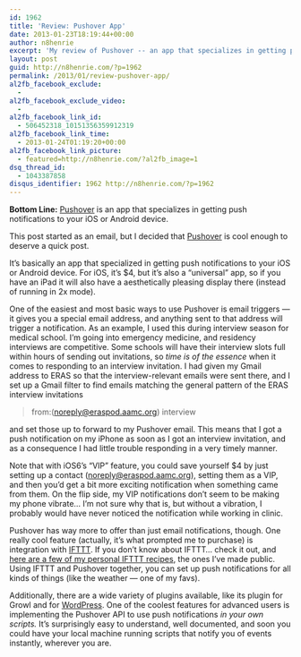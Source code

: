 ```yaml
---
id: 1962
title: 'Review: Pushover App'
date: 2013-01-23T18:19:44+00:00
author: n8henrie
excerpt: 'My review of Pushover -- an app that specializes in getting push notifications to your iOS or Android device.'
layout: post
guid: http://n8henrie.com/?p=1962
permalink: /2013/01/review-pushover-app/
al2fb_facebook_exclude:
  - 
al2fb_facebook_exclude_video:
  - 
al2fb_facebook_link_id:
  - 506452318_10151356359912319
al2fb_facebook_link_time:
  - 2013-01-24T01:19:20+00:00
al2fb_facebook_link_picture:
  - featured=http://n8henrie.com/?al2fb_image=1
dsq_thread_id:
  - 1043387858
disqus_identifier: 1962 http://n8henrie.com/?p=1962
---
```

**Bottom Line:** <a target="_blank" href="https://pushover.net/">Pushover</a> is an app that specializes in getting push notifications to your iOS or Android device.
  
<!--more-->

This post started as an email, but I decided that <a target="_blank" href="https://pushover.net/">Pushover</a> is cool enough to deserve a quick post. 

It’s basically an app that specialized in getting push notifications to your iOS or Android device. For iOS, it’s $4, but it’s also a “universal” app, so if you have an iPad it will also have a aesthetically pleasing display there (instead of running in 2x mode).

One of the easiest and most basic ways to use Pushover is email triggers — it gives you a special email address, and anything sent to that address will trigger a notification. As an example, I used this during interview season for medical school. I’m going into emergency medicine, and residency interviews are competitive. Some schools will have their interview slots full within hours of sending out invitations, so _time is of the essence_ when it comes to responding to an interview invitation. I had given my Gmail address to ERAS so that the interview-relevant emails were sent there, and I set up a Gmail filter to find emails matching the general pattern of the ERAS interview invitations

> from:(noreply@eraspod.aamc.org) interview

and set those up to forward to my Pushover email. This means that I got a push notification on my iPhone as soon as I got an interview invitation, and as a consequence I had little trouble responding in a very timely manner.

Note that with iOS6’s “VIP” feature, you could save yourself $4 by just setting up a contact (noreply@eraspod.aamc.org), setting them as a VIP, and then you’d get a bit more exciting notification when something came from them. On the flip side, my VIP notifications don’t seem to be making my phone vibrate… I’m not sure why that is, but without a vibration, I probably would have never noticed the notification while working in clinic.

Pushover has way more to offer than just email notifications, though. One really cool feature (actually, it’s what prompted me to purchase) is integration with <a target="_blank" href="http://ifttt.com">IFTTT</a>. If you don’t know about IFTTT… check it out, and <a target="_blank" href="https://ifttt.com/people/n8henrie">here are a few of my personal IFTTT recipes</a>, the ones I’ve made public. Using IFTTT and Pushover together, you can set up push notifications for all kinds of things (like the weather — one of my favs).

Additionally, there are a wide variety of plugins available, like its plugin for Growl and for <a target="_blank" href="http://wordpress.org/extend/plugins/pushover-notifications/">WordPress</a>. One of the coolest features for advanced users is implementing the Pushover API to use push notifications _in your own scripts._ It’s surprisingly easy to understand, well documented, and soon you could have your local machine running scripts that notify you of events instantly, wherever you are.
